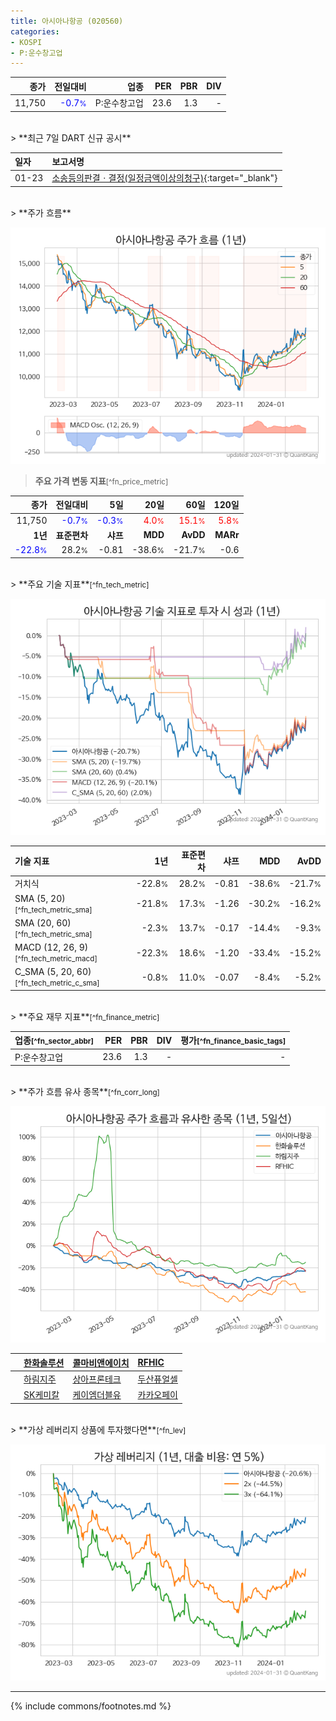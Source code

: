 ```yaml
---
title: 아시아나항공 (020560)
categories:
- KOSPI
- P:운수창고업
---
```

| **종가** | **전일대비** | **업종** | **PER** | **PBR** | **DIV** |
| -------: | -----------: | -------: | ------: | ------: | ------: |
| 11,750 | <span style="color: blue">-0.7<small>%</small></span> | P:운수창고업 | 23.6 | 1.3 | - |

<!-- more -->

<br>
> **최근 7일 DART 신규 공시**<a id="dart"></a>


| **일자** | **보고서명** |
| :--------- | :----------- |
| 01-23 | [소송등의판결ㆍ결정(일정금액이상의청구)](https://dart.fss.or.kr/dsaf001/main.do?rcpNo=20240123800421){:target="_blank"} |

<br>
> **주가 흐름**<a id="price"></a>

![020560](/stock/images/020560.png)

> **주요 가격 변동 지표**<small>[^fn_price_metric]</small>

| **종가** | **전일대비** | **5일** | **20일** | **60일** | **120일** |
| -------: | -----------: | ------: | -------: | -------: | --------: |
| 11,750 | <span style="color: blue">-0.7<small>%</small></span> | <span style="color: blue">-0.3<small>%</small></span> | <span style="color: red">4.0<small>%</small></span> | <span style="color: red">15.1<small>%</small></span> | <span style="color: red">5.8<small>%</small></span> |
| **1년** | **표준편차** | **샤프** | **MDD** | **AvDD** | **MARr** |
| <span style="color: blue">-22.8<small>%</small></span> | 28.2<small>%</small> | -0.81 | -38.6<small>%</small> | -21.7<small>%</small> | -0.6 |

<br>
> **주요 기술 지표**<small>[^fn_tech_metric]</small>


![020560](/stock/images/020560_tech.png)

| **기술 지표** | **1년** | **표준편차** | **샤프** | **MDD** | **AvDD** |
| :------------ | ------: | -----------: | -------: | ------: | -------: |
| 거치식 | -22.8<small>%</small> | 28.2<small>%</small> | -0.81 | -38.6<small>%</small> | -21.7<small>%</small> |
| SMA (5, 20)<small>[^fn_tech_metric_sma]</small> | -21.8<small>%</small> | 17.3<small>%</small> | -1.26 | -30.2<small>%</small> | -16.2<small>%</small> |
| SMA (20, 60)<small>[^fn_tech_metric_sma]</small> | -2.3<small>%</small> | 13.7<small>%</small> | -0.17 | -14.4<small>%</small> | -9.3<small>%</small> |
| MACD (12, 26, 9)<small>[^fn_tech_metric_macd]</small> | -22.3<small>%</small> | 18.6<small>%</small> | -1.20 | -33.4<small>%</small> | -15.2<small>%</small> |
| C_SMA (5, 20, 60)<small>[^fn_tech_metric_c_sma]</small> | -0.8<small>%</small> | 11.0<small>%</small> | -0.07 | -8.4<small>%</small> | -5.2<small>%</small> |

<br>
> **주요 재무 지표**<small>[^fn_finance_metric]</small>

| **업종**<small>[^fn_sector_abbr]</small> | **PER** | **PBR** | **DIV** | **평가**<small>[^fn_finance_basic_tags]</small> |
| :--------------------------------------- | ------: | ------: | ------: | ----------------------------------------------: |
| P:운수창고업 | 23.6 | 1.3 | - | - |

<br>
> **주가 흐름 유사 종목**<a id="corr"></a><small>[^fn_corr_long]</small>

![020560](/stock/images/020560_corr.png)

|    | [한화솔루션](/009830/) | [콜마비앤에이치](/200130/) | [RFHIC](/218410/) |
| :- | :------------------------------------- | :------------------------------------- | :--------------------------------------|
|    | [하림지주](/003380/) | [상아프론테크](/089980/) | [두산퓨얼셀](/336260/) |
|    | [SK케미칼](/285130/) | [케이엠더블유](/032500/) | [카카오페이](/377300/) |

<br>
> **가상 레버리지 상품에 투자했다면**<a id="2x"></a><small>[^fn_lev]</small>

![020560](/stock/images/020560_2x.png)

---
{% include commons/footnotes.md %}